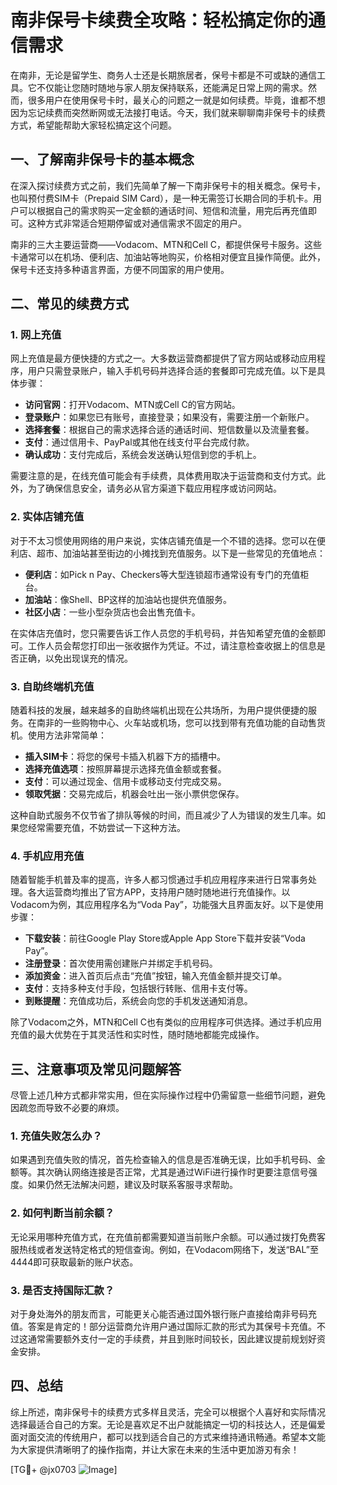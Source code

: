 # 南非保号卡续费全攻略：轻松搞定你的通信需求

在南非，无论是留学生、商务人士还是长期旅居者，保号卡都是不可或缺的通信工具。它不仅能让您随时随地与家人朋友保持联系，还能满足日常上网的需求。然而，很多用户在使用保号卡时，最关心的问题之一就是如何续费。毕竟，谁都不想因为忘记续费而突然断网或无法接打电话。今天，我们就来聊聊南非保号卡的续费方式，希望能帮助大家轻松搞定这个问题。

## 一、了解南非保号卡的基本概念

在深入探讨续费方式之前，我们先简单了解一下南非保号卡的相关概念。保号卡，也叫预付费SIM卡（Prepaid SIM Card），是一种无需签订长期合同的手机卡。用户可以根据自己的需求购买一定金额的通话时间、短信和流量，用完后再充值即可。这种方式非常适合短期停留或对通信需求不固定的用户。

南非的三大主要运营商——Vodacom、MTN和Cell C，都提供保号卡服务。这些卡通常可以在机场、便利店、加油站等地购买，价格相对便宜且操作简便。此外，保号卡还支持多种语言界面，方便不同国家的用户使用。

## 二、常见的续费方式

### 1. 网上充值

网上充值是最方便快捷的方式之一。大多数运营商都提供了官方网站或移动应用程序，用户只需登录账户，输入手机号码并选择合适的套餐即可完成充值。以下是具体步骤：

- **访问官网**：打开Vodacom、MTN或Cell C的官方网站。
- **登录账户**：如果您已有账号，直接登录；如果没有，需要注册一个新账户。
- **选择套餐**：根据自己的需求选择合适的通话时间、短信数量以及流量套餐。
- **支付**：通过信用卡、PayPal或其他在线支付平台完成付款。
- **确认成功**：支付完成后，系统会发送确认短信到您的手机上。

需要注意的是，在线充值可能会有手续费，具体费用取决于运营商和支付方式。此外，为了确保信息安全，请务必从官方渠道下载应用程序或访问网站。

### 2. 实体店铺充值

对于不太习惯使用网络的用户来说，实体店铺充值是一个不错的选择。您可以在便利店、超市、加油站甚至街边的小摊找到充值服务。以下是一些常见的充值地点：

- **便利店**：如Pick n Pay、Checkers等大型连锁超市通常设有专门的充值柜台。
- **加油站**：像Shell、BP这样的加油站也提供充值服务。
- **社区小店**：一些小型杂货店也会出售充值卡。

在实体店充值时，您只需要告诉工作人员您的手机号码，并告知希望充值的金额即可。工作人员会帮您打印出一张收据作为凭证。不过，请注意检查收据上的信息是否正确，以免出现误充的情况。

### 3. 自助终端机充值

随着科技的发展，越来越多的自助终端机出现在公共场所，为用户提供便捷的服务。在南非的一些购物中心、火车站或机场，您可以找到带有充值功能的自动售货机。使用方法非常简单：

- **插入SIM卡**：将您的保号卡插入机器下方的插槽中。
- **选择充值选项**：按照屏幕提示选择充值金额或套餐。
- **支付**：可以通过现金、信用卡或移动支付完成交易。
- **领取凭据**：交易完成后，机器会吐出一张小票供您保存。

这种自助式服务不仅节省了排队等候的时间，而且减少了人为错误的发生几率。如果您经常需要充值，不妨尝试一下这种方法。

### 4. 手机应用充值

随着智能手机普及率的提高，许多人都习惯通过手机应用程序来进行日常事务处理。各大运营商均推出了官方APP，支持用户随时随地进行充值操作。以Vodacom为例，其应用程序名为“Voda Pay”，功能强大且界面友好。以下是使用步骤：

- **下载安装**：前往Google Play Store或Apple App Store下载并安装“Voda Pay”。
- **注册登录**：首次使用需创建账户并绑定手机号码。
- **添加资金**：进入首页后点击“充值”按钮，输入充值金额并提交订单。
- **支付**：支持多种支付手段，包括银行转账、信用卡支付等。
- **到账提醒**：充值成功后，系统会向您的手机发送通知消息。

除了Vodacom之外，MTN和Cell C也有类似的应用程序可供选择。通过手机应用充值的最大优势在于其灵活性和实时性，随时随地都能完成操作。

## 三、注意事项及常见问题解答

尽管上述几种方式都非常实用，但在实际操作过程中仍需留意一些细节问题，避免因疏忽而导致不必要的麻烦。

### 1. 充值失败怎么办？

如果遇到充值失败的情况，首先检查输入的信息是否准确无误，比如手机号码、金额等。其次确认网络连接是否正常，尤其是通过WiFi进行操作时更要注意信号强度。如果仍然无法解决问题，建议及时联系客服寻求帮助。

### 2. 如何判断当前余额？

无论采用哪种充值方式，在充值前都需要知道当前账户余额。可以通过拨打免费客服热线或者发送特定格式的短信查询。例如，在Vodacom网络下，发送“BAL”至4444即可获取最新的账户状态。

### 3. 是否支持国际汇款？

对于身处海外的朋友而言，可能更关心能否通过国外银行账户直接给南非号码充值。答案是肯定的！部分运营商允许用户通过国际汇款的形式为其保号卡充值。不过这通常需要额外支付一定的手续费，并且到账时间较长，因此建议提前规划好资金安排。

## 四、总结

综上所述，南非保号卡的续费方式多样且灵活，完全可以根据个人喜好和实际情况选择最适合自己的方案。无论是喜欢足不出户就能搞定一切的科技达人，还是偏爱面对面交流的传统用户，都可以找到适合自己的方式来维持通讯畅通。希望本文能为大家提供清晰明了的操作指南，并让大家在未来的生活中更加游刃有余！

[TG💪+ @jx0703 ![Image](https://github.com/user-attachments/assets/dbca1d08-cadb-493c-b0ec-ad6f7a83f270)]